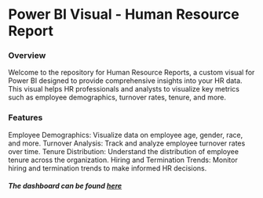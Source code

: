 # Power BI Visual - Human Resource Report

### Overview
Welcome to the repository for Human Resource Reports, a custom visual for Power BI designed to provide comprehensive insights into your HR data. This visual helps HR professionals and analysts to visualize key metrics such as employee demographics, turnover rates, tenure, and more.


### Features
Employee Demographics: Visualize data on employee age, gender, race, and more.
Turnover Analysis: Track and analyze employee turnover rates over time.
Tenure Distribution: Understand the distribution of employee tenure across the organization.
Hiring and Termination Trends: Monitor hiring and termination trends to make informed HR decisions.

##### The dashboard can be found [here](HRDashboard.pbix)
